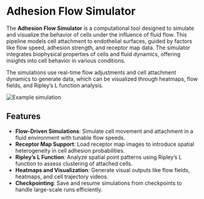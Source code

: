 # Adhesion Flow Simulator


The **Adhesion Flow Simulator** is a computational tool designed to simulate and visualize the behavior of cells under the influence of fluid flow. This pipeline models cell attachment to endothelial surfaces, guided by factors like flow speed, adhesion strength, and receptor map data. The simulator integrates biophysical properties of cells and fluid dynamics, offering insights into cell behavior in various conditions.

The simulations use real-time flow adjustments and cell attachment dynamics to generate data, which can be visualized through heatmaps, flow fields, and Ripley’s L function analysis.

![Example simulation](https://github.com/CellMigrationLab/AdhesionFlowSimulator/blob/main/images/example.gif)

## Features

- **Flow-Driven Simulations**: Simulate cell movement and attachment in a fluid environment with tunable flow speeds.
- **Receptor Map Support**: Load receptor map images to introduce spatial heterogeneity in cell adhesion probabilities.
- **Ripley’s L Function**: Analyze spatial point patterns using Ripley’s L function to assess clustering of attached cells.
- **Heatmaps and Visualization**: Generate visual outputs like flow fields, heatmaps, and cell trajectory videos.
- **Checkpointing**: Save and resume simulations from checkpoints to handle large-scale runs efficiently.
